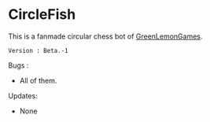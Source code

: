 # CircleFish

This is a fanmade circular chess bot of [GreenLemonGames](https://www.youtube.com/@GreenLemonGames).

`Version : Beta.-1`

Bugs :
- All of them.

Updates:
- None

